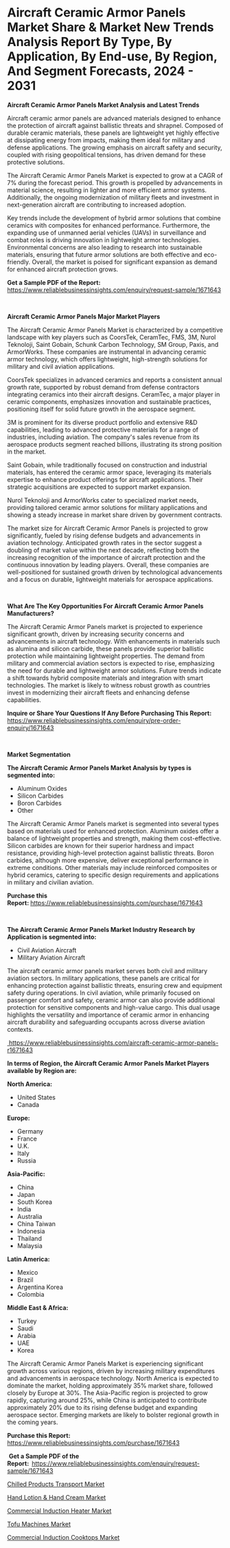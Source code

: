 <p><h1>Aircraft Ceramic Armor Panels Market Share & Market New Trends Analysis Report By Type, By Application, By End-use, By Region, And Segment Forecasts, 2024 - 2031</h1></p><p><strong>Aircraft Ceramic Armor Panels Market Analysis and Latest Trends</strong></p>
<p><p>Aircraft ceramic armor panels are advanced materials designed to enhance the protection of aircraft against ballistic threats and shrapnel. Composed of durable ceramic materials, these panels are lightweight yet highly effective at dissipating energy from impacts, making them ideal for military and defense applications. The growing emphasis on aircraft safety and security, coupled with rising geopolitical tensions, has driven demand for these protective solutions.</p><p>The Aircraft Ceramic Armor Panels Market is expected to grow at a CAGR of 7% during the forecast period. This growth is propelled by advancements in material science, resulting in lighter and more efficient armor systems. Additionally, the ongoing modernization of military fleets and investment in next-generation aircraft are contributing to increased adoption. </p><p>Key trends include the development of hybrid armor solutions that combine ceramics with composites for enhanced performance. Furthermore, the expanding use of unmanned aerial vehicles (UAVs) in surveillance and combat roles is driving innovation in lightweight armor technologies. Environmental concerns are also leading to research into sustainable materials, ensuring that future armor solutions are both effective and eco-friendly. Overall, the market is poised for significant expansion as demand for enhanced aircraft protection grows.</p></p>
<p><strong>Get a Sample PDF of the Report:&nbsp;</strong> <a href="https://www.reliablebusinessinsights.com/enquiry/request-sample/1671643?utm_campaign=1260&utm_medium=2&utm_source=Github&utm_content=ia&utm_term=13102024&utm_id=aircraft-ceramic-armor-panels">https://www.reliablebusinessinsights.com/enquiry/request-sample/1671643</a></p>
<p>&nbsp;</p>
<p><strong>Aircraft Ceramic Armor Panels Major Market Players</strong></p>
<p><p>The Aircraft Ceramic Armor Panels Market is characterized by a competitive landscape with key players such as CoorsTek, CeramTec, FMS, 3M, Nurol Teknoloji, Saint Gobain, Schunk Carbon Technology, SM Group, Paxis, and ArmorWorks. These companies are instrumental in advancing ceramic armor technology, which offers lightweight, high-strength solutions for military and civil aviation applications.</p><p>CoorsTek specializes in advanced ceramics and reports a consistent annual growth rate, supported by robust demand from defense contractors integrating ceramics into their aircraft designs. CeramTec, a major player in ceramic components, emphasizes innovation and sustainable practices, positioning itself for solid future growth in the aerospace segment.</p><p>3M is prominent for its diverse product portfolio and extensive R&D capabilities, leading to advanced protective materials for a range of industries, including aviation. The company's sales revenue from its aerospace products segment reached billions, illustrating its strong position in the market.</p><p>Saint Gobain, while traditionally focused on construction and industrial materials, has entered the ceramic armor space, leveraging its materials expertise to enhance product offerings for aircraft applications. Their strategic acquisitions are expected to support market expansion.</p><p>Nurol Teknoloji and ArmorWorks cater to specialized market needs, providing tailored ceramic armor solutions for military applications and showing a steady increase in market share driven by government contracts.</p><p>The market size for Aircraft Ceramic Armor Panels is projected to grow significantly, fueled by rising defense budgets and advancements in aviation technology. Anticipated growth rates in the sector suggest a doubling of market value within the next decade, reflecting both the increasing recognition of the importance of aircraft protection and the continuous innovation by leading players. Overall, these companies are well-positioned for sustained growth driven by technological advancements and a focus on durable, lightweight materials for aerospace applications.</p></p>
<p>&nbsp;</p>
<p><strong>What Are The Key Opportunities For Aircraft Ceramic Armor Panels Manufacturers?</strong></p>
<p><p>The Aircraft Ceramic Armor Panels market is projected to experience significant growth, driven by increasing security concerns and advancements in aircraft technology. With enhancements in materials such as alumina and silicon carbide, these panels provide superior ballistic protection while maintaining lightweight properties. The demand from military and commercial aviation sectors is expected to rise, emphasizing the need for durable and lightweight armor solutions. Future trends indicate a shift towards hybrid composite materials and integration with smart technologies. The market is likely to witness robust growth as countries invest in modernizing their aircraft fleets and enhancing defense capabilities.</p></p>
<p><strong>Inquire or Share Your Questions If Any Before Purchasing This Report:</strong> <a href="https://www.reliablebusinessinsights.com/enquiry/pre-order-enquiry/1671643?utm_campaign=1260&utm_medium=2&utm_source=Github&utm_content=ia&utm_term=13102024&utm_id=aircraft-ceramic-armor-panels">https://www.reliablebusinessinsights.com/enquiry/pre-order-enquiry/1671643</a></p>
<p>&nbsp;</p>
<p><strong>Market Segmentation</strong></p>
<p><strong>The Aircraft Ceramic Armor Panels Market Analysis by types is segmented into:</strong></p>
<p><ul><li>Aluminum Oxides</li><li>Silicon Carbides</li><li>Boron Carbides</li><li>Other</li></ul></p>
<p><p>The Aircraft Ceramic Armor Panels market is segmented into several types based on materials used for enhanced protection. Aluminum oxides offer a balance of lightweight properties and strength, making them cost-effective. Silicon carbides are known for their superior hardness and impact resistance, providing high-level protection against ballistic threats. Boron carbides, although more expensive, deliver exceptional performance in extreme conditions. Other materials may include reinforced composites or hybrid ceramics, catering to specific design requirements and applications in military and civilian aviation.</p></p>
<p><strong>Purchase this Report:&nbsp;</strong><a href="https://www.reliablebusinessinsights.com/purchase/1671643?utm_campaign=1260&utm_medium=2&utm_source=Github&utm_content=ia&utm_term=13102024&utm_id=aircraft-ceramic-armor-panels">https://www.reliablebusinessinsights.com/purchase/1671643</a></p>
<p>&nbsp;</p>
<p><strong>The Aircraft Ceramic Armor Panels Market Industry Research by Application is segmented into:</strong></p>
<p><ul><li>Civil Aviation Aircraft</li><li>Military Aviation Aircraft</li></ul></p>
<p><p>The aircraft ceramic armor panels market serves both civil and military aviation sectors. In military applications, these panels are critical for enhancing protection against ballistic threats, ensuring crew and equipment safety during operations. In civil aviation, while primarily focused on passenger comfort and safety, ceramic armor can also provide additional protection for sensitive components and high-value cargo. This dual usage highlights the versatility and importance of ceramic armor in enhancing aircraft durability and safeguarding occupants across diverse aviation contexts.</p></p>
<p><a href="https://www.reliablebusinessinsights.com/aircraft-ceramic-armor-panels-r1671643?utm_campaign=1260&utm_medium=2&utm_source=Github&utm_content=ia&utm_term=13102024&utm_id=aircraft-ceramic-armor-panels">&nbsp;https://www.reliablebusinessinsights.com/aircraft-ceramic-armor-panels-r1671643</a></p>
<p><strong>In terms of Region, the Aircraft Ceramic Armor Panels Market Players available by Region are:</strong></p>
<p>
    <p> <strong> North America: </strong>
        <ul>
            <li>United States</li>
            <li>Canada</li>
        </ul>
        </p> 
    <p> <strong> Europe: </strong>
        <ul>
            <li>Germany</li>
            <li>France</li>
            <li>U.K.</li>
            <li>Italy</li>
            <li>Russia</li>
        </ul>
        </p> 
    <p> <strong> Asia-Pacific: </strong>
        <ul>
            <li>China</li>
            <li>Japan</li>
            <li>South Korea</li>
            <li>India</li>
            <li>Australia</li>
            <li>China Taiwan</li>
            <li>Indonesia</li>
            <li>Thailand</li>
            <li>Malaysia</li>
        </ul>
        </p> 
    <p> <strong> Latin America: </strong>
        <ul>
            <li>Mexico</li>
            <li>Brazil</li>
            <li>Argentina Korea</li>
            <li>Colombia</li>
        </ul>
        </p> 
    <p> <strong> Middle East & Africa: </strong>
        <ul>
            <li>Turkey</li>
            <li>Saudi</li>
            <li>Arabia</li>
            <li>UAE</li>
            <li>Korea</li>
        </ul>
    </p>
    </p>
<p><p>The Aircraft Ceramic Armor Panels Market is experiencing significant growth across various regions, driven by increasing military expenditures and advancements in aerospace technology. North America is expected to dominate the market, holding approximately 35% market share, followed closely by Europe at 30%. The Asia-Pacific region is projected to grow rapidly, capturing around 25%, while China is anticipated to contribute approximately 20% due to its rising defense budget and expanding aerospace sector. Emerging markets are likely to bolster regional growth in the coming years.</p></p>
<p><strong>Purchase this Report: </strong><a href="https://www.reliablebusinessinsights.com/purchase/1671643?utm_campaign=1260&utm_medium=2&utm_source=Github&utm_content=ia&utm_term=13102024&utm_id=aircraft-ceramic-armor-panels">https://www.reliablebusinessinsights.com/purchase/1671643</a></p>
<p>&nbsp;<strong>Get a Sample PDF of the Report:&nbsp;&nbsp;</strong><a href="https://www.reliablebusinessinsights.com/enquiry/request-sample/1671643?utm_campaign=1260&utm_medium=2&utm_source=Github&utm_content=ia&utm_term=13102024&utm_id=aircraft-ceramic-armor-panels">https://www.reliablebusinessinsights.com/enquiry/request-sample/1671643</a></p>
<p><strong></strong></p>
<p><p><a href="https://www.linkedin.com/pulse/global-chilled-products-transport-market-trends-innovations-whepe?utm_campaign=1260&utm_medium=2&utm_source=Github&utm_content=ia&utm_term=13102024&utm_id=aircraft-ceramic-armor-panels">Chilled Products Transport Market</a></p><p><a href="https://www.linkedin.com/pulse/hand-lotion-cream-industry-resonance-115-amplification-across-0ubye?utm_campaign=1260&utm_medium=2&utm_source=Github&utm_content=ia&utm_term=13102024&utm_id=aircraft-ceramic-armor-panels">Hand Lotion & Hand Cream Market</a></p><p><a href="https://github.com/leonidmsw5y/Market-Research-Report-List-1/blob/main/commercial-induction-heater-market.md?utm_campaign=1260&utm_medium=2&utm_source=Github&utm_content=ia&utm_term=13102024&utm_id=aircraft-ceramic-armor-panels">Commercial Induction Heater Market</a></p><p><a href="https://issuu.com/reportprime-2/docs/tofu-machines-market-size-2030.pptx_e1034ef8f967d1?utm_campaign=1260&utm_medium=2&utm_source=Github&utm_content=ia&utm_term=13102024&utm_id=aircraft-ceramic-armor-panels">Tofu Machines Market</a></p><p><a href="https://github.com/AdeaKodra585/Market-Research-Report-List-1/blob/main/commercial-induction-cooktops-market.md?utm_campaign=1260&utm_medium=2&utm_source=Github&utm_content=ia&utm_term=13102024&utm_id=aircraft-ceramic-armor-panels">Commercial Induction Cooktops Market</a></p></p>